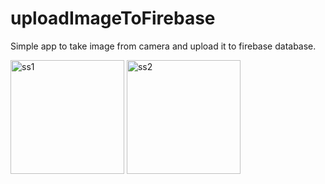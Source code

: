 # uploadImageToFirebase

Simple app to take image from camera and upload it to firebase database.

<img width="182" alt="ss1" src="https://user-images.githubusercontent.com/12562313/235287662-c36097c4-3604-4069-8d6c-b108791c5fcd.png">
<img width="182" alt="ss2" src="https://user-images.githubusercontent.com/12562313/235287665-424dae2a-ce4d-4e6d-b925-f4e6f19265c3.png">
